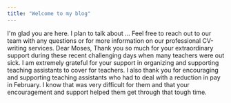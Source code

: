 ```yaml
---
title: "Welcome to my blog"
---
```


I'm glad you are here. I plan to talk about ...
Feel free to reach out to our team with any questions or for more information on our professional CV-writing services.
Dear Moses,
Thank you so much for your extraordinary support during these recent challenging days when many teachers were out sick. I am extremely grateful for your support in organizing and supporting teaching assistants to cover for teachers. I also thank you for encouraging and supporting teaching assistants who had to deal with a reduction in pay in February. I know that was very difficult for them and that your encouragement and support helped them get through that tough time. 

